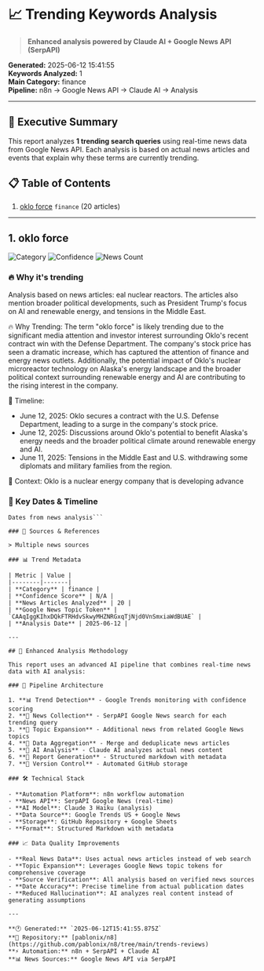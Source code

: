 # 📈 Trending Keywords Analysis

> **Enhanced analysis powered by Claude AI + Google News API (SerpAPI)**

**Generated:** 2025-06-12 15:41:55  
**Keywords Analyzed:** 1  
**Main Category:** finance  
**Pipeline:** n8n → Google News API → Claude AI → Analysis

---

## 🎯 Executive Summary

This report analyzes **1 trending search queries** using real-time news data from Google News API. Each analysis is based on actual news articles and events that explain why these terms are currently trending.

## 📋 Table of Contents

1. [oklo force](#1-oklo-force) `finance` (20 articles)

---

## 1. oklo force

![Category](https://img.shields.io/badge/Category-finance-blue) ![Confidence](https://img.shields.io/badge/Confidence-N/A-green) ![News Count](https://img.shields.io/badge/News_Articles-20-orange)

### 🔥 Why it's trending

Analysis based on news articles: eal nuclear reactors. The articles also mention broader political developments, such as President Trump's focus on AI and renewable energy, and tensions in the Middle East.

🔥 Why Trending:
The term "oklo force" is likely trending due to the significant media attention and investor interest surrounding Oklo's recent contract win with the Defense Department. The company's stock price has seen a dramatic increase, which has captured the attention of finance and energy news outlets. Additionally, the potential impact of Oklo's nuclear microreactor technology on Alaska's energy landscape and the broader political context surrounding renewable energy and AI are contributing to the rising interest in the company.

📅 Timeline:
- June 12, 2025: Oklo secures a contract with the U.S. Defense Department, leading to a surge in the company's stock price.
- June 12, 2025: Discussions around Oklo's potential to benefit Alaska's energy needs and the broader political climate around renewable energy and AI.
- June 11, 2025: Tensions in the Middle East and U.S. withdrawing some diplomats and military families from the region.

🎯 Context:
Oklo is a nuclear energy company that is developing advance

### 📅 Key Dates & Timeline

```
Dates from news analysis```

### 📰 Sources & References

> Multiple news sources

### 📊 Trend Metadata

| Metric | Value |
|--------|-------|
| **Category** | finance |
| **Confidence Score** | N/A |
| **News Articles Analyzed** | 20 |
| **Google News Topic Token** | `CAAqIggKIhxDQkFTRHdvSkwyMHZNRGxqTjNjd0VnSmxiaWdBUAE` |
| **Analysis Date** | 2025-06-12 |

---

## 🤖 Enhanced Analysis Methodology

This report uses an advanced AI pipeline that combines real-time news data with AI analysis:

### 🔄 Pipeline Architecture

1. **📊 Trend Detection** - Google Trends monitoring with confidence scoring
2. **📰 News Collection** - SerpAPI Google News search for each trending query
3. **🎯 Topic Expansion** - Additional news from related Google News topics
4. **🔄 Data Aggregation** - Merge and deduplicate news articles
5. **🤖 AI Analysis** - Claude AI analyzes actual news content
6. **📝 Report Generation** - Structured markdown with metadata
7. **📂 Version Control** - Automated GitHub storage

### 🛠️ Technical Stack

- **Automation Platform**: n8n workflow automation
- **News API**: SerpAPI Google News (real-time)
- **AI Model**: Claude 3 Haiku (analysis)
- **Data Source**: Google Trends US + Google News
- **Storage**: GitHub Repository + Google Sheets
- **Format**: Structured Markdown with metadata

### 📈 Data Quality Improvements

- **Real News Data**: Uses actual news articles instead of web search
- **Topic Expansion**: Leverages Google News topic tokens for comprehensive coverage
- **Source Verification**: All analysis based on verified news sources
- **Date Accuracy**: Precise timeline from actual publication dates
- **Reduced Hallucination**: AI analyzes real content instead of generating assumptions

---

**🕐 Generated:** `2025-06-12T15:41:55.875Z`  
**🔗 Repository:** [pablonix/n8](https://github.com/pablonix/n8/tree/main/trends-reviews)  
**⚡ Automation:** n8n + SerpAPI + Claude AI  
**📊 News Sources:** Google News API via SerpAPI
